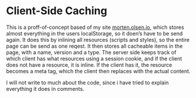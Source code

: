 # Client-Side Caching
This is a proff-of-concept based of my site [morten.olsen.io](http://morten.olsen.io), which stores almost everything in the users localStorage, so it doen’s have to be send again. It does this by inlining all resources (scripts and styles), so the entire page can be send as one reqest. It then stores all cacheable items in the page, with a name, version and a type.
The server side keeps track of which client has what resources using a session cookie, and if the client does not have a resource, it is inline. If the client has it, the resource becomes a meta tag, which the client then replaces with the actual content.

I will not write to much about the code, since i have tried to explain everything it does in comments.